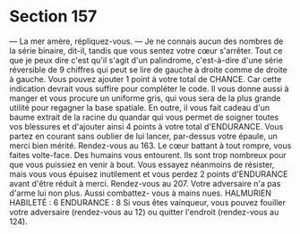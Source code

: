# Section 157

— La mer amère, répliquez-vous.
— Je ne connais aucun des nombres de la série binaire, dit-il,
tandis que vous sentez votre cœur s'arrêter. Tout ce que je peux
dire c'est qu'il s'agit d'un palindrome, c'est-à-dire d'une série
réversible de 9 chiffres qui peut se lire de gauche à droite comme
de droite à gauche.
Vous pouvez ajouter 1 point à votre total de CHANCE. Car cette
indication devrait vous suffire pour compléter le code. Il vous
donne aussi à manger et vous procure un uniforme gris, qui vous
sera de la plus grande utilité pour regagner la base spatiale. En
outre, il vous fait cadeau d'un baume extrait de la racine du
quandar qui vous permet de soigner toutes vos blessures et
d'ajouter ainsi 4 points à votre total d'ENDURANCE. Vous
partez en courant sans oublier de lui lancer, par-dessus votre
épaule, un merci bien mérité. Rendez-vous au 163.
Le cœur battant à tout rompre, vous faites volte-face. Des
humains vous entourent. Ils sont trop nombreux pour que vous
puissiez en venir à bout. Vous essayez néanmoins de résister,
mais vous vous épuisez inutilement et vous perdez 2 points
d'ENDURANCE avant d'être réduit à merci. Rendez-vous au
207.
Votre adversaire n'a pas d'arme lui non plus. Aussi combattez-
vous à mains nues.
HALMURIEN HABILETÉ : 6 ENDURANCE : 8
Si vous êtes vainqueur, vous pouvez fouiller votre adversaire
(rendez-vous au 12) ou quitter l'endroit (rendez-vous au 124).